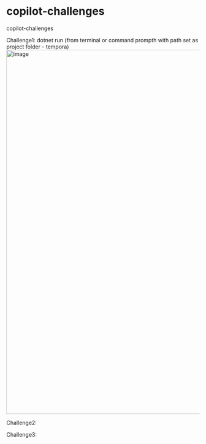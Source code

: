 # copilot-challenges
copilot-challenges

Challenge1:
dotnet run (from terminal or command prompth with path set as project folder - tempora)
<img width="950" alt="image" src="https://github.com/user-attachments/assets/0b06198c-fba3-44d0-b366-c7b71e05b702" />

Challenge2:


Challenge3:


